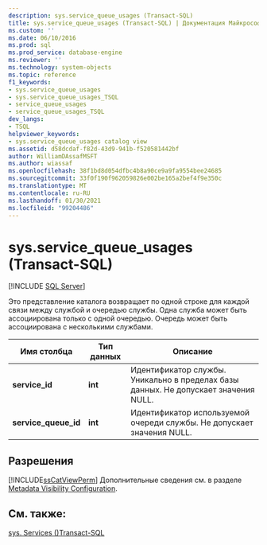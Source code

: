 ```yaml
---
description: sys.service_queue_usages (Transact-SQL)
title: sys.service_queue_usages (Transact-SQL) | Документация Майкрософт
ms.custom: ''
ms.date: 06/10/2016
ms.prod: sql
ms.prod_service: database-engine
ms.reviewer: ''
ms.technology: system-objects
ms.topic: reference
f1_keywords:
- sys.service_queue_usages
- sys.service_queue_usages_TSQL
- service_queue_usages
- service_queue_usages_TSQL
dev_langs:
- TSQL
helpviewer_keywords:
- sys.service_queue_usages catalog view
ms.assetid: d58dcdaf-f82d-43d9-941b-f520581442bf
author: WilliamDAssafMSFT
ms.author: wiassaf
ms.openlocfilehash: 38f1bd8d054dfbc4b8a90ce9a9fa9554bee24685
ms.sourcegitcommit: 33f0f190f962059826e002be165a2bef4f9e350c
ms.translationtype: MT
ms.contentlocale: ru-RU
ms.lasthandoff: 01/30/2021
ms.locfileid: "99204486"
---
```

# <a name="sysservice_queue_usages-transact-sql"></a>sys.service_queue_usages (Transact-SQL)
[!INCLUDE [SQL Server](../../includes/applies-to-version/sqlserver.md)]

  Это представление каталога возвращает по одной строке для каждой связи между службой и очередью службы. Одна служба может быть ассоциирована только с одной очередью. Очередь может быть ассоциирована с несколькими службами.  
  
|Имя столбца|Тип данных|Описание|  
|-----------------|---------------|-----------------|  
|**service_id**|**int**|Идентификатор службы. Уникально в пределах базы данных. Не допускает значения NULL.|  
|**service_queue_id**|**int**|Идентификатор используемой очереди службы. Не допускает значения NULL.|  
  
## <a name="permissions"></a>Разрешения  
 [!INCLUDE[ssCatViewPerm](../../includes/sscatviewperm-md.md)] Дополнительные сведения см. в разделе [Metadata Visibility Configuration](../../relational-databases/security/metadata-visibility-configuration.md).  
  
## <a name="see-also"></a>См. также:  
 [sys. Services &#40;&#41;Transact-SQL ](../../relational-databases/system-catalog-views/sys-services-transact-sql.md)  
  
  
